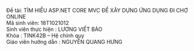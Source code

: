 Đề tài: TÌM HIỂU ASP.NET CORE MVC ĐỂ XÂY DỰNG ỨNG DỤNG ĐI CHỢ ONLINE <br>
Mã sinh viên: 18T1021012 <br>
Sinh viên thực hiện : LƯƠNG VIẾT BẢO <br>
Khóa : TINK42B – Hệ chính quy <br>
Giáo viên hướng dẫn : NGUYỄN QUANG HƯNG <br>
